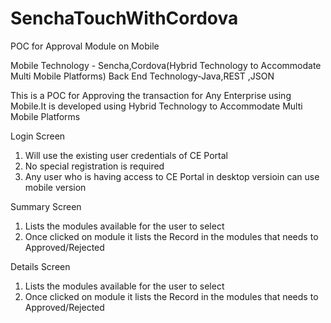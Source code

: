 # SenchaTouchWithCordova
POC for Approval Module on Mobile

Mobile Technology -  Sencha,Cordova(Hybrid Technology to Accommodate Multi Mobile Platforms)
Back End Technology-Java,REST	,JSON

This is a POC for Approving the transaction for Any Enterprise using Mobile.It is developed using Hybrid Technology to Accommodate Multi Mobile Platforms

Login Screen

1) Will use the existing user credentials of CE Portal
2) No special registration is required
3) Any user who is having access to CE Portal in desktop versioin can use mobile version

Summary Screen

1) Lists the modules available for the user to select
2) Once clicked on module it lists the Record in the modules that needs to Approved/Rejected

Details Screen

1) Lists the modules available for the user to select
2) Once clicked on module it lists the Record in the modules that needs to Approved/Rejected




